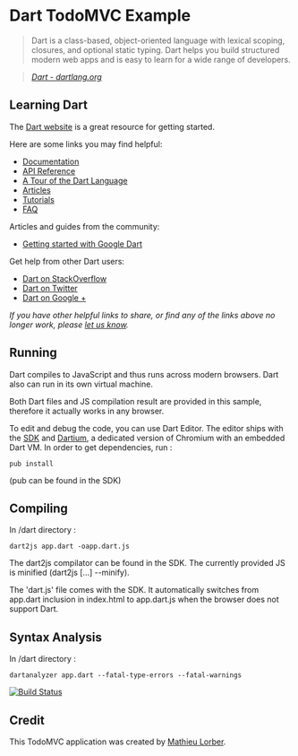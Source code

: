 # Dart TodoMVC Example

> Dart is a class-based, object-oriented language with lexical scoping, closures, and optional static typing. Dart helps you build structured modern web apps and is easy to learn for a wide range of developers.

> _[Dart - dartlang.org](http://dartlang.org)_


## Learning Dart

The [Dart website](http://www.dartlang.org) is a great resource for getting started.

Here are some links you may find helpful:

* [Documentation](http://www.dartlang.org/docs/technical-overview)
* [API Reference](http://api.dartlang.org/docs/releases/latest)
* [A Tour of the Dart Language](http://www.dartlang.org/docs/dart-up-and-running/contents/ch02.html)
* [Articles](http://www.dartlang.org/articles)
* [Tutorials](http://www.dartlang.org/docs/tutorials)
* [FAQ](http://www.dartlang.org/support/faq.html)

Articles and guides from the community:

* [Getting started with Google Dart](http://www.techrepublic.com/blog/webmaster/getting-started-with-google-dart/931)

Get help from other Dart users:

* [Dart on StackOverflow](http://stackoverflow.com/questions/tagged/dart)
* [Dart on Twitter](http://twitter.com/dart_lang)
* [Dart on Google +](https://plus.google.com/+dartlang/posts)

_If you have other helpful links to share, or find any of the links above no longer work, please [let us know](https://github.com/tastejs/todomvc/issues)._


## Running

Dart compiles to JavaScript and thus runs across modern browsers. Dart also can run in its own virtual machine.

Both Dart files and JS compilation result are provided in this sample, therefore it actually works in any browser.

To edit and debug the code, you can use Dart Editor. The editor ships with the [SDK](http://dartlang.org) and [Dartium](http://www.dartlang.org/dartium/), a dedicated version of Chromium with an embedded Dart VM. In order to get dependencies, run :
```
pub install
```
(pub can be found in the SDK)

## Compiling

In /dart directory :
```
dart2js app.dart -oapp.dart.js
```

The dart2js compilator can be found in the SDK. The currently provided JS is minified (dart2js [...] --minify).

The 'dart.js' file comes with the SDK. It automatically switches from app.dart inclusion in index.html to app.dart.js when the browser does not support Dart.  

## Syntax Analysis

In /dart directory :
```
dartanalyzer app.dart --fatal-type-errors --fatal-warnings
```

[![Build Status](https://drone.io/mlorber/todomvc-dart/status.png)](https://drone.io/mlorber/todomvc-dart/latest)

## Credit

This TodoMVC application was created by [Mathieu Lorber](http://mlorber.net).
